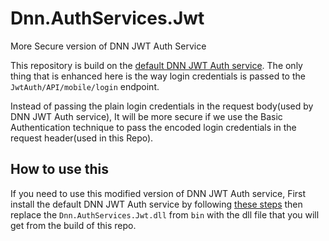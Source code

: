 # Dnn.AuthServices.Jwt
More Secure version of DNN JWT Auth Service 

This repository is build on the [default DNN JWT Auth service](https://github.com/dnnsoftware/Dnn.Platform/tree/development/DNN%20Platform/Dnn.AuthServices.Jwt).
The only thing that is enhanced here is the way login credentials is passed to the `JwtAuth/API/mobile/login` endpoint.

Instead of passing the plain login credentials in the request body(used by DNN JWT Auth service), It will be more secure if we use the Basic Authentication technique
to pass the encoded login credentials in the request header(used in this Repo).

## How to use this
If you need to use this modified version of DNN JWT Auth service, First install the default DNN JWT Auth service by following
[these steps](http://www.dnnsoftware.com/docs/administrators/jwt/jwt-user-credentials.html) then replace the `Dnn.AuthServices.Jwt.dll` from `bin` with the dll file that you will get from the build of this repo.
